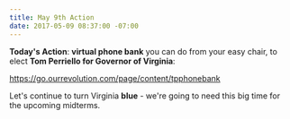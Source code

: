 ```yaml
---
title: May 9th Action
date: 2017-05-09 08:37:00 -07:00
---
```


**Today's Action**:  **virtual phone bank** you can do from your easy chair, to elect **Tom Perriello for Governor of Virginia**:

https://go.ourrevolution.com/page/content/tpphonebank

[](https://go.ourrevolution.com/page/content/tpphonebank)

Let's continue to turn Virginia **blue** - we're going to need this big time for the upcoming midterms.
